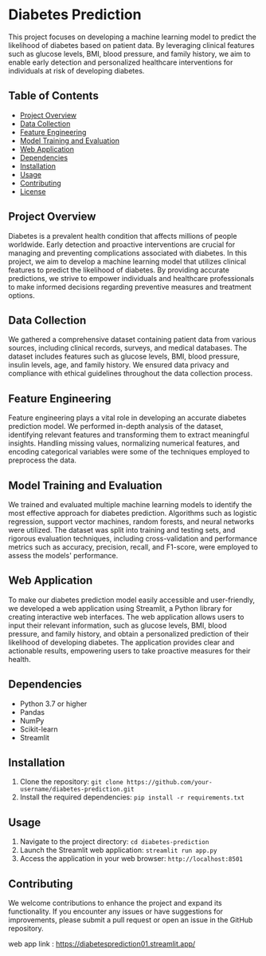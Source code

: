 # Diabetes Prediction

This project focuses on developing a machine learning model to predict the likelihood of diabetes based on patient data. By leveraging clinical features such as glucose levels, BMI, blood pressure, and family history, we aim to enable early detection and personalized healthcare interventions for individuals at risk of developing diabetes.

## Table of Contents

- [Project Overview](#project-overview)
- [Data Collection](#data-collection)
- [Feature Engineering](#feature-engineering)
- [Model Training and Evaluation](#model-training-and-evaluation)
- [Web Application](#web-application)
- [Dependencies](#dependencies)
- [Installation](#installation)
- [Usage](#usage)
- [Contributing](#contributing)
- [License](#license)

## Project Overview

Diabetes is a prevalent health condition that affects millions of people worldwide. Early detection and proactive interventions are crucial for managing and preventing complications associated with diabetes. In this project, we aim to develop a machine learning model that utilizes clinical features to predict the likelihood of diabetes. By providing accurate predictions, we strive to empower individuals and healthcare professionals to make informed decisions regarding preventive measures and treatment options.

## Data Collection

We gathered a comprehensive dataset containing patient data from various sources, including clinical records, surveys, and medical databases. The dataset includes features such as glucose levels, BMI, blood pressure, insulin levels, age, and family history. We ensured data privacy and compliance with ethical guidelines throughout the data collection process.

## Feature Engineering

Feature engineering plays a vital role in developing an accurate diabetes prediction model. We performed in-depth analysis of the dataset, identifying relevant features and transforming them to extract meaningful insights. Handling missing values, normalizing numerical features, and encoding categorical variables were some of the techniques employed to preprocess the data.

## Model Training and Evaluation

We trained and evaluated multiple machine learning models to identify the most effective approach for diabetes prediction. Algorithms such as logistic regression, support vector machines, random forests, and neural networks were utilized. The dataset was split into training and testing sets, and rigorous evaluation techniques, including cross-validation and performance metrics such as accuracy, precision, recall, and F1-score, were employed to assess the models' performance.

## Web Application

To make our diabetes prediction model easily accessible and user-friendly, we developed a web application using Streamlit, a Python library for creating interactive web interfaces. The web application allows users to input their relevant information, such as glucose levels, BMI, blood pressure, and family history, and obtain a personalized prediction of their likelihood of developing diabetes. The application provides clear and actionable results, empowering users to take proactive measures for their health.

## Dependencies

- Python 3.7 or higher
- Pandas
- NumPy
- Scikit-learn
- Streamlit

## Installation

1. Clone the repository: `git clone https://github.com/your-username/diabetes-prediction.git`
2. Install the required dependencies: `pip install -r requirements.txt`

## Usage

1. Navigate to the project directory: `cd diabetes-prediction`
2. Launch the Streamlit web application: `streamlit run app.py`
3. Access the application in your web browser: `http://localhost:8501`

## Contributing

We welcome contributions to enhance the project and expand its functionality. If you encounter any issues or have suggestions for improvements, please submit a pull request or open an issue in the GitHub repository.

web app link : https://diabetesprediction01.streamlit.app/
